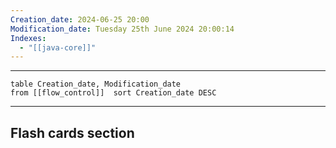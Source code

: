 ```yaml
---
Creation_date: 2024-06-25 20:00
Modification_date: Tuesday 25th June 2024 20:00:14
Indexes:
  - "[[java-core]]"
---
```


----

```dataview
table Creation_date, Modification_date
from [[flow_control]]  sort Creation_date DESC
```


















---
## Flash cards section
